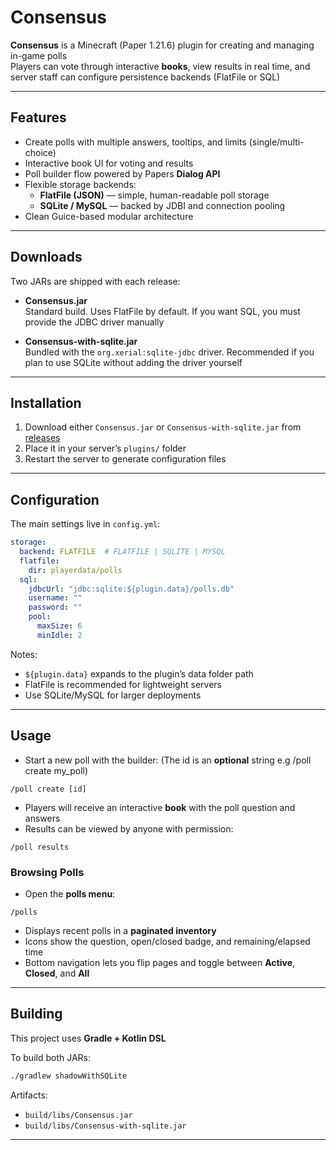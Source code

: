 # Consensus

**Consensus** is a Minecraft (Paper 1.21.6) plugin for creating and managing in-game polls  
Players can vote through interactive **books**, view results in real time, and server staff can configure persistence backends (FlatFile or SQL)

---

## Features
- Create polls with multiple answers, tooltips, and limits (single/multi-choice)
- Interactive book UI for voting and results
- Poll builder flow powered by Papers **Dialog API**
- Flexible storage backends:
    - **FlatFile (JSON)** — simple, human-readable poll storage
    - **SQLite / MySQL** — backed by JDBI and connection pooling
- Clean Guice-based modular architecture

---

## Downloads

Two JARs are shipped with each release:

- **Consensus.jar**  
  Standard build. Uses FlatFile by default. If you want SQL, you must provide the JDBC driver manually

- **Consensus-with-sqlite.jar**  
  Bundled with the `org.xerial:sqlite-jdbc` driver. Recommended if you plan to use SQLite without adding the driver yourself

---

## Installation
1. Download either `Consensus.jar` or `Consensus-with-sqlite.jar` from [releases](.todo/releases)
2. Place it in your server’s `plugins/` folder
3. Restart the server to generate configuration files

---

## Configuration

The main settings live in `config.yml`:

```yaml
storage:
  backend: FLATFILE  # FLATFILE | SQLITE | MYSQL
  flatfile:
    dir: playerdata/polls
  sql:
    jdbcUrl: "jdbc:sqlite:${plugin.data}/polls.db"
    username: ""
    password: ""
    pool:
      maxSize: 6
      minIdle: 2
```

Notes:
- `${plugin.data}` expands to the plugin’s data folder path
- FlatFile is recommended for lightweight servers
- Use SQLite/MySQL for larger deployments

---

## Usage

- Start a new poll with the builder: (The id is an **optional** string e.g /poll create my_poll)
```
/poll create [id]
```

- Players will receive an interactive **book** with the poll question and answers
- Results can be viewed by anyone with permission:
```
/poll results
```

### Browsing Polls
- Open the **polls menu**:  
```
/polls
```

- Displays recent polls in a **paginated inventory**
- Icons show the question, open/closed badge, and remaining/elapsed time
- Bottom navigation lets you flip pages and toggle between **Active**, **Closed**, and **All**


---

## Building

This project uses **Gradle + Kotlin DSL**

To build both JARs:
```bash
./gradlew shadowWithSQLite
```

Artifacts:
- `build/libs/Consensus.jar`
- `build/libs/Consensus-with-sqlite.jar`

---
